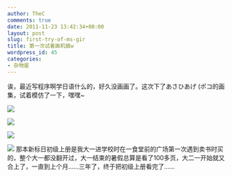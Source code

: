 ```yaml
---
author: TheC
comments: true
date: 2011-11-23 13:42:34+00:00
layout: post
slug: first-try-of-ms-gir
title: 第一次试着画机娘w
wordpress_id: 45
categories:
- 杂物屋
---
```


诶，最近写程序啊学日语什么的，好久没画画了。这次下了あさひあげ (ポコ的画集，试着模仿了一下，嘿嘿~

<!-- more -->

[![](http://thec.me/wp-content/uploads/2011/11/C360_2011-11-23-20-41-13-575x1024.jpg)](http://thec.me/wp-content/uploads/2011/11/C360_2011-11-23-20-41-13.jpg)

[![](http://thec.me/wp-content/uploads/2011/11/C360_2011-11-23-20-55-26-575x1024.jpg)](http://thec.me/wp-content/uploads/2011/11/C360_2011-11-23-20-55-26.jpg)

[![](http://thec.me/wp-content/uploads/2011/11/C360_2011-11-23-21-16-11-575x1024.jpg)](http://thec.me/wp-content/uploads/2011/11/C360_2011-11-23-21-16-11.jpg)

[![](http://thec.me/wp-content/uploads/2011/11/C360_2011-11-23-21-23-47-575x1024.jpg)](http://thec.me/wp-content/uploads/2011/11/C360_2011-11-23-21-23-47.jpg)
那本新标日初级上册是我大一进学校时在一食堂前的广场第一次遇到卖书时买的，整个大一都没翻开过，大一结束的暑假总算是看了100多页，大二一开始就又合上了，一直到上个月……三年了，终于把初级上册看完了……

